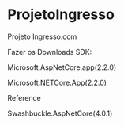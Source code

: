 # ProjetoIngresso
Projeto Ingresso.com

Fazer os Downloads SDK:

Microsoft.AspNetCore.app(2.2.0)

Microsoft.NETCore.App(2.2.0)

Reference

Swashbuckle.AspNetCore(4.0.1)

